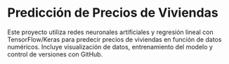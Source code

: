# Predicción de Precios de Viviendas

Este proyecto utiliza redes neuronales artificiales y regresión lineal con TensorFlow/Keras para predecir precios de viviendas en función de datos numéricos. Incluye visualización de datos, entrenamiento del modelo y control de versiones con GitHub.
